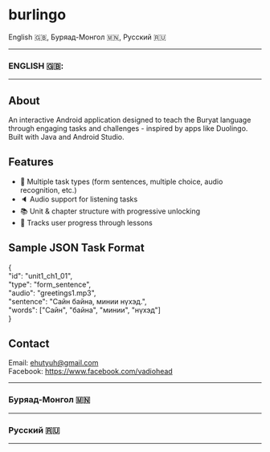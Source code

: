 # burlingo

English 🇬🇧, Буряад-Монгол 🇲🇳, Русский 🇷🇺

---

### ENGLISH 🇬🇧:

---

## About

An interactive Android application designed to teach the Buryat language through
engaging tasks and challenges - inspired by apps like Duolingo. Built with Java and Android Studio.

## Features

- 🧩 Multiple task types (form sentences, multiple choice, audio recognition, etc.)
- 🔈 Audio support for listening tasks
- 📚 Unit & chapter structure with progressive unlocking
- 🎯 Tracks user progress through lessons

## Sample JSON Task Format

{
  <br>
  "id": "unit1_ch1_01",
  <br>
  "type": "form_sentence",
  <br>
  "audio": "greetings1.mp3",
  <br>
  "sentence": "Сайн байна, минии нүхэд.",
  <br>
  "words": ["Сайн", "байна", "минии", "нүхэд"]
  <br>
}

## Contact 

Email: ehutyuh@gmail.com
<br>
Facebook: https://www.facebook.com/vadiohead

---

### Буряад-Монгол 🇲🇳

---

### Русский 🇷🇺

---
